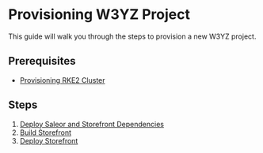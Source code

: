 # Provisioning W3YZ Project

This guide will walk you through the steps to provision a new W3YZ project.

## Prerequisites

- [Provisioning RKE2 Cluster](../01-cluster-provisioning/00-intro.md)

## Steps

1. [Deploy Saleor and Storefront Dependencies](01-deploy-saleor.md)
2. [Build Storefront](02-build-storefront.md)
3. [Deploy Storefront](03-deploy-storefront.md)
